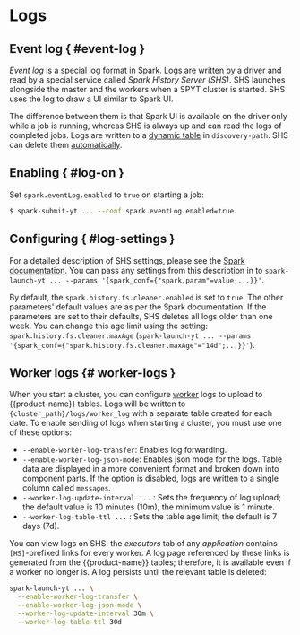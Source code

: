 # Logs

## Event log  { #event-log }
*Event log* is a special log format in Spark. Logs are written by a [driver](../../../../user-guide/data-processing/spyt/cluster/cluster-desc.md#spark-app) and read by a special service called *Spark History Server (SHS)*. SHS launches alongside the master and the workers when a SPYT cluster is started. SHS uses the log to draw a UI similar to Spark UI.

The difference between them is that Spark UI is available on the driver only while a job is running, whereas SHS is always up and can read the logs of completed jobs.
Logs are written to a [dynamic table](../../../../user-guide/dynamic-tables/overview.md) in `discovery-path`. SHS can delete them [automatically](#log-settings).

## Enabling { #log-on }

Set `spark.eventLog.enabled` to `true` on starting a job:
```bash
$ spark-submit-yt ... --conf spark.eventLog.enabled=true
```


## Configuring { #log-settings }

For a detailed description of SHS settings, please see the [Spark documentation](https://spark.apache.org/docs/latest/monitoring.html#spark-history-server-configuration-options). You can pass any settings from this description in to `spark-launch-yt ... --params '{spark_conf={"spark.param"=value;...}}'`.

By default, the `spark.history.fs.cleaner.enabled` is set to `true`. The other parameters' default values are as per the Spark documentation. If the parameters are set to their defaults, SHS deletes all logs older than one week. You can change this age limit using the setting: `spark.history.fs.cleaner.maxAge` (`spark-launch-yt ... --params '{spark_conf={"spark.history.fs.cleaner.maxAge"="14d";...}}'`).


## Worker logs {# worker-logs }

When you start a cluster, you can configure [worker](../../../../user-guide/data-processing/spyt/cluster/cluster-desc.md#spark-standalone) logs to upload to {{product-name}} tables. Logs will be written to `{cluster_path}/logs/worker_log` with a separate table created for each date. To enable sending of logs when starting a cluster, you must use one of these options:
* `--enable-worker-log-transfer`: Enables log forwarding.
* `--enable-worker-log-json-mode`: Enables json mode for the logs. Table data are displayed in a more convenient format and broken down into component parts. If the option is disabled, logs are written to a single column called `messages`.
* `--worker-log-update-interval ...` : Sets the frequency of log upload; the default value is 10 minutes (10m), the minimum value is 1 minute.
* `--worker-log-table-ttl ...` : Sets the table age limit; the default is 7 days (7d).

You can view logs on SHS: the *executors* tab of any *application* contains `[HS]`-prefixed links for every worker. A log page referenced by these links is generated from the {{product-name}} tables; therefore, it is available even if a worker no longer is. A log persists until the relevant table is deleted:

```bash
spark-launch-yt ... \
  --enable-worker-log-transfer \
  --enable-worker-log-json-mode \
  --worker-log-update-interval 30m \
  --worker-log-table-ttl 30d
```

